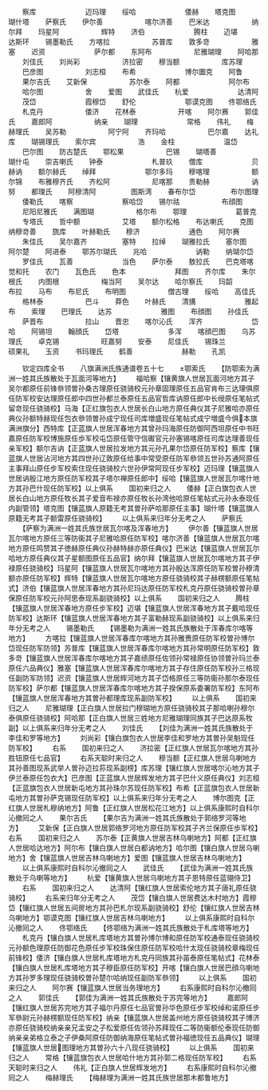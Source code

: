 <!-- { "loadSidebar": true } -->
　　察库　　　　　　　迈玛理
　　绥哈　　　　　　　倭赫
　　塔克图　　　　　　瑚什塔
　　萨察氏
　　伊尔善　　　　　　喀尔济善
　　巴米达　　　　　　纳尔拜
　　玛星阿　　　　　　辉特
　　济伯　　　　　　　腾柱
　　迈堪　　　　　　　达斯环
　　锡墨勒氏
　　方喀拉　　　　　　苏普库
　　敦多竒　　　　　　雅塞
　　迟资　　　　　　　萨尔都
　　东阿布　　　　　　尼雅瑚理
　　阿哈那
　　刘佳氏
　　刘尚彩　　　　　　济拉密
　　穆当额　　　　　　库苏理
　　巴彦图　　　　　　刘志桓
　　布希　　　　　　　博尔圗克
　　阿鲁
　　果尔吉氏
　　艾新保　　　　　　苏尔泰
　　阿都　　　　　　　阿尔布
　　哈尔图　　　　　　舍
　　爱图
　　武佳氏
　　杭爱　　　　　　　达清阿
　　茂岱　　　　　　　霞穆岱
　　舒伦　　　　　　　鄂谟克图
　　佟鄂络氏
　　札克丹　　　　　　倭济
　　花林泰　　　　　　开喀
　　阿尔赛
　　郭佳氏
　　嘉郎阿　　　　　　纳亲
　　瑚理　　　　　　　常格
　　伟礼
　　梅赫理氏
　　吴苏勒　　　　　　阿宁阿
　　齐玛哈　　　　　　巴尔嘉
　　达礼库
　　瑚锡理氏
　　索尔宾　　　　　　浩
　　金柱　　　　　　　温岱
　　巴尔图
　　防古楚氏
　　鄂松果　　　　　　巴锡
　　瑚塔善　　　　　　瑚什屯
　　崇吉喇氏
　　钟泰　　　　　　　札普玖
　　僧库　　　　　　　贝赫讷
　　额尔赫氏
　　绰拜　　　　　　　鄂尔多玛
　　穆喀理　　　　　　额尔锦
　　布雅穆齐氏
　　齐松阿　　　　　　尼喀那
　　贵勒赫　　　　　　讷努
　　都理氏
　　阿穆清阿　　　　　图斯湾
　　春布尔岱　　　　　布尔图理
　　倭勒氏
　　喀察　　　　　　　察哈岱
　　锡尔祜　　　　　　布顔图
　　尼阳尼雅氏
　　满图瑚　　　　　　格尔布
　　鄂理　　　　　　　葛普克
　　专塔氏
　　哲中额　　　　　　艾塔
　　额尔松格
　　布达喇氏
　　克图　　　　　　　纳穆竒善
　　旒库
　　叶赫勒氏
　　穆济　　　　　　　通色
　　阿尔赛
　　朱佳氏
　　吴尔嘉齐　　　　　塞特
　　拉绰
　　瑚雅拉氏
　　塞尔图　　　　　　阿尔楚
　　阿进泰
　　鄂苏尔瑚氏
　　兆哈　　　　　　　讷勒
　　纳瑚尔岱
　　罗佳氏
　　瓦善　　　　　　　当色
　　萨尔泰
　　敖拉氏
　　巴克塔喀　　　　　觉和托
　　农门
　　瓦色氏
　　色本　　　　　　　拜图
　　齐尔库
　　朱尔根氏
　　内图根　　　　　　梅当阿
　　吴尔达
　　哈尔察氏
　　玛韶　　　　　　　布拉
　　马布
　　布尼氏
　　布明图　　　　　　僧古理
　　绥哈
　　高佳氏
　　格林泰　　　　　　巴斗
　　莽色
　　叶赫氏
　　清搆　　　　　　　雅起布
　　索理
　　巴理氏
　　达苏　　　　　　　雅图
　　布顔图
　　孙佳氏
　　萨晋布　　　　　　拉山
　　晋忠
　　喀尔沁氏
　　浑齐　　　　　　　岱哈
　　阿锡坦
　　翰顔氏
　　岱塔　　　　　　　多浑
　　喀顔巴图
　　乌苏理氏
　　卓克锡　　　　　　旺嘉努
　　安泰
　　尼佳氏
　　锡珠兰　　　　　　硕果礼
　　玉资
　　书玛理氏
　　鹤善　　　　　　　赫勒
　　孔凯








　　钦定四库全书
　　八旗满洲氏族通谱卷五十七
　　鄂索氏
　　【防鄂索为满洲一姓其氏族散处于瓦面河等地方】
　　福哈察【镶黄旗人世居瓦面河地方其子吴尔都原任前锋叅领曽孙桑古理原任骁骑校元孙章固理原任五品官肯布三达理俱原任防军校安达理原任郎中四世孙都兰泰原任五品官哲库讷原任郎中长绶原任笔帖式留竒现任骁骑校】马海【正红旗包衣人世居长白山地方原任典仪其子尼雅哈亦原任典仪孙额特赫现任包衣叅领曽孙成宁现任司库増盛现任笔帖式成宁増盛今俱本旗满洲旗分】西特库【正蓝旗人世居浑春地方其曾孙玛海原任防御阿西坦原任中书旺嘉原任防军校博施原任歩军校屯岱原任管守信礟官元孙塞锡喀原任司库达理善现任亲军校】额尔吉讷【正蓝旗人世居拉发地方其元孙孔果尔岱原任防军校】察库【镶蓝旗人世居沾河地方其四世孙辽敦原任给事中常受原任防军叅领五世孙苏通阿原任主事拜山原任步军校索住现任骁骑校六世孙伊常阿现任步军校】迈玛理【镶蓝旗人世居讷殷江地方原任防军校其子塔尔禅原任郎中】绥哈【镶蓝旗人世居瓦尔喀什地方其孙巴什现任防军校】以上俱系
　　国初来归之人
　　倭赫【正白旗包衣人世居长白山地方原任牧长其子爱音布禄亦原任牧长孙湾他哈原任笔帖式元孙永泰现任内副管领】塔克图【镶蓝旗人原籍无考其曽孙萨哈那原任主事】瑚什塔【镶蓝旗人原籍无考其子额雷原任骁骑校】
　　以上俱系来归年分无考之人
　　萨察氏
　　【萨察为满洲一姓其氏族世居瓦尔喀及浑春地方】
　　伊尔善【镶蓝旗人世居瓦尔喀地方原任三等防衞其子尼雅哈原任防军校】喀尔济善【镶蓝旗人世居瓦尔喀地方原任鸣赞其子徳赫原任典仪孙赫特赫亦原任典仪】巴米达【镶蓝旗人世居瓦尔哈地方原任典仪其子星额图原任五品官】纳尔拜【镶蓝旗人世居瓦尔喀地方其子伊禄原任骁骑校】玛星阿【镶蓝旗人世居瓦尔喀地方其孙殷达浑原任防军校曽孙穆清额亦原任防军校】辉特【镶蓝旗人世居瓦尔喀地方原任骁骑校其子赫楞额原任笔帖式】济伯【镶蓝旗人世居浑春地方其孙尼玛达原任防军校札克丹原任骁骑校曽孙章保原任防军校元孙阿思泰现系副骁骑校】以上俱系
　　国初来归之人
　　腾柱【镶蓝旗人世居浑春地方原任步军校】迈堪【镶蓝旗人世居浑春地方其子戴哈现任防军校】达斯环【镶蓝旗人世居浑春地方其子富勒赫现系副骁骑校】以上俱系来归年分无考之人
　　锡墨勒氏
　　【锡墨勒为满洲一姓其氏族散处于浑春库尔喀等地方】
　　方喀拉【镶蓝旗人世居浑春库尔喀地方其孙雅赉原任防军校曽孙博尔岱现任防军防领】苏普库【镶蓝旗人世居浑春库尔喀地方其孙常明原任防军校】敦多竒【镶蓝旗人世居浑春库尔喀地方其子嘉绩原任佐领孙常禄原任协领曽孙玛兰泰原任六品典仪】雅塞【镶蓝旗人世居浑春库尔喀地方其子存住原任防军校孙三格现任副防军防领】迟资【镶蓝旗人世居辉河地方其子岱格原任三等防衞孙那尔泰现任防军校】萨尔都【镶蓝旗人世居浑春库尔喀地方其子揆保原系委署防军校】东阿布【镶蓝旗人世居浑春地方其曽孙都理库现系副防军校】
　　以上俱系
　　国初来归之人
　　尼雅瑚理【正白旗人世居拉门穆瑚地方原任骁骑校其子那哈喇孙穆尔泰俱原任骁骑校】阿哈那【正白旗人世居三姓地方尼雅瑚理同族其子巴达原系牧副】以上俱系来归年分无考之人
　　刘佳氏
　　【刘佳为满洲一姓其氏族散处于李佳和罗等地方】
　　刘尚彩【镶白旗包衣人世居李佳和罗地方其曽孙吴魁现任防军校】
　　右系
　　国初来归之人
　　济拉密【正红旗人世居瓦尔喀地方其孙胜钮原任七品官】
　　右系天聪时来归之人
　　穆当额【正红旗人世居乌喇地方其孙善图现系武举人曽孙迈拉荪现系副榜】库苏理【镶红旗人世居喀尔沁地方其子伊兰泰原任包衣大】巴彦图【正蓝旗人世居辉发地方其子巴什义原任典仪】刘志桓【正蓝旗包衣人世居新屯地方其孙珠尔苏现任防军校】布希【正蓝旗包衣人世居新屯地方其曽孙萨克锡现任防军校】以上俱系来归年分无考之人
　　博尔图克【正红旗人世居札穆纳地方】阿鲁【正红旗人世居松花江地方】以上俱系康熙时自科尔沁撤囘之人
　　果尔吉氏
　　【果尔吉为满洲一姓其氏族散处于郭络罗河等地方】
　　艾新保【正白旗人世居郭络罗河地方原任防军校其子齐兰保原任歩军校】右系
　　国初来归之人
　　苏尔泰【正黄旗人世居吉林乌喇地方】阿都【正红旗人世居哈达地方】阿尔布【镶白旗人世居白都讷地方】哈尔图【镶白旗人世居乌喇地方】舍【镶蓝旗人世居吉林乌喇地方】爱图【镶蓝旗人世居吉林乌喇地方】
　　以上俱系康熙时自科尔沁撤囘之人
　　武佳氏
　　【武佳为满洲一姓其氏族散处于乌喇等地方】
　　杭爱【镶黄旗人世居乌喇地方其子恩特原任蓝翎侍卫】
　　右系
　　国初来归之人
　　达清阿【镶红旗人世居索伦地方其子唐礼原任骁骑校】
　　右系来归年分无考之人
　　茂岱【镶白旗人世居费达木村地方】霞穆岱【镶红旗人世居五间房地方其孙巴札尔现系副骁骑校】舒伦【镶红旗人世居吉林乌喇地方】鄂谟克图【镶红旗人世居吉林乌喇地方】
　　以上俱系康熙时自科尔沁撤囘之人
　　佟鄂络氏
　　【佟鄂络为满洲一姓其氏族散处于札库塔等地方】
　　札克丹【镶白旗人世居札库塔地方其曽孙博尔博和原任防军校通泰现任骁骑校元孙额色理原任防御花色原任步军校珠保住原任防军校哈什太现任骁骑校章梅现任前锋校】倭济【镶白旗人世居札库塔地方札克丹同族其孙苖泰原任笔帖式】花林泰【镶白旗人世居札库塔地方其子穆臣原任防军校】开喀【镶白旗人世居巴顔乌喇地方其孙罗多理现任骁骑校曽孙楚尔哈纳现任副防军叅领】
　　以上俱系
　　国初来归之人
　　阿尔赛【镶蓝旗人世居当务理地方】
　　右系康熙时自科尔沁撤囘之人
　　郭佳氏
　　【郭佳为满洲一姓其氏族散处于苏完等地方】
　　嘉郎阿【镶红旗人世居苏完地方其子福尔丹原任七品官曽孙华色原任步军校绰和诺原任步军叅尉元孙赫楞额现任防军校】纳亲【镶蓝旗人世居盖州地方原任骁骑校其子博济亦原任骁骑校纳亲亲兄孟安之子松爱原任佐领孙苏拜现任二等防衞额伦泰现任防御纳亲亲弟格立泰之子伊桑阿原任防御纳海原任笔帖式曽孙福徳现任五品典仪】瑚理【镶蓝旗人世居图理地方其曽孙六十八现任骁骑校】
　　以上俱系
　　国初来归之人
　　常格【镶蓝旗包衣人世居哈什地方其孙郭二格现任防军校】
　　右系天聪时来归之人
　　伟礼【正白旗人世居辉发地方】
　　右系康熙时自科尔沁撤囘之人
　　梅赫理氏
　　【梅赫理为满洲一姓其氏族世居那木都鲁地方】
